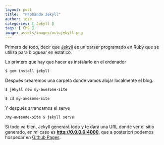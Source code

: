 ```yaml
---
layout: post
title:  "Probando Jekyll"
author: jose
categories: [ Jekyll ]
tags: [ CMS ]
image: assets/images/octojekyll.png
---
```


Primero de todo, decir que [Jekyll](http://jekyllrb.com/) es un parser programado en Ruby que se utiliza para bloguear en estático.

Lo primero que hay que hacer es instalarlo en el ordenador
```md
$ gem install jekyll
```
Después crearemos una carpeta donde vamos alojar localmente el blog.
```md
$ jekyll new my-awesome-site

$ cd my-awesome-site
```
Y después arrancamos el serve
```md
/my-awesome-site $ jekyll serve
```
Si todo va bien, Jekyll generará todo y te dará una URL donde ver el sitio generado, en mi caso es **http://0.0.0.0:4000**, que a posteriori podemos hospedar en [Github Pages](https://pages.github.com/).
